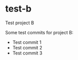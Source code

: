 # test-b
Test project B

Some test commits for project B:
- Test commit 1
- Test commit 2
- Test commit 3
